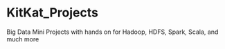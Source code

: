 # KitKat_Projects
Big Data Mini Projects with hands on for Hadoop, HDFS, Spark, Scala, and much more

